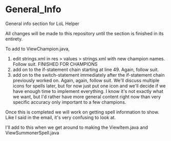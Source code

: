General_Info
============

General info section for LoL Helper


All changes will be made to this repository until the section is finished in its entirety. 


To add to ViewChampion.java, 

1. edit strings.xml in res > values > strings.xml with new champion names. Follow suit. FINISHED FOR CHAMPIONS
2. add on to the if-statement chain starting at line 49. Again, follow suit.
3. add on to the switch-statement immediately after the if-statement chain previously worked on. Again, again, follow suit. We'll discuss multiple icons for spells later, but for now just put one icon and we'll decide if we have enough time to implement everything.
    I know it's not exactly what we want, but I'd rather have more general content right now than very specific accuracy only important to a few champions.

Once this is completed we will work on getting spell information to show. Like I said in the email, it's very confusing to look at. 


I'll add to this when we get around to making the ViewItem.java and ViewSummonerSpell.java
